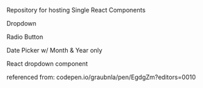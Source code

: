 Repository for hosting Single React Components





Dropdown


Radio Button


Date Picker w/ Month & Year only




React dropdown component


referenced from: codepen.io/graubnla/pen/EgdgZm?editors=0010
